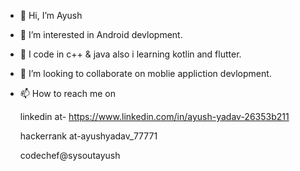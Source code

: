 - 👋 Hi, I’m Ayush
- 👀 I’m interested in Android devlopment.
- 🌱 I code in c++ & java also i learning kotlin and flutter.
- 💞️ I’m looking to collaborate on moblie appliction devlopment.
- 📫 How to reach me on
     
     linkedin at- https://www.linkedin.com/in/ayush-yadav-26353b211
     
     hackerrank at-ayushyadav_77771
     
     codechef@sysoutayush

<!---
sysoutayush/sysoutsh is a ✨ special ✨ repository because its `README.md` (this file) appears on your GitHub profile.
You can click the Preview link to take a look at your changes.
--->
